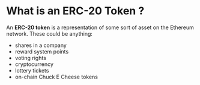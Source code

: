 # What is an ERC-20 Token ?

An **ERC-20 token** is a representation of some sort of asset on the Ethereum network. These could be anything:

* shares in a company
* reward system points
* voting rights
* cryptocurrency
* lottery tickets
* on-chain Chuck E Cheese tokens
